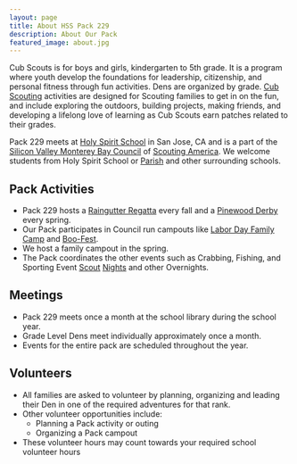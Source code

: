 ```yaml
---
layout: page
title: About HSS Pack 229
description: About Our Pack
featured_image: about.jpg
---
```


Cub Scouts is for boys and girls, kindergarten to 5th grade. It is a program where youth develop the foundations for leadership, citizenship, and personal fitness through fun activities. Dens are organized by grade. [Cub Scouting](https://www.scouting.org/programs/) activities are designed for Scouting families to get in on the fun, and include exploring the outdoors, building projects, making friends, and developing a lifelong love of learning as Cub Scouts earn patches related to their grades.

Pack 229 meets at [Holy Spirit School](https://www.holyspirit-school.org) in San Jose, CA and is a part of the [Silicon Valley Monterey Bay Council](https://svmbc.org/) of [Scouting America](https://www.scouting.org). We welcome students from Holy Spirit School or [Parish](https://holyspiritchurch.org) and other surrounding schools.

## Pack Activities

* Pack 229 hosts a [Raingutter Regatta](https://en.wikipedia.org/wiki/Raingutter_regatta) every fall and a [Pinewood Derby](https://en.wikipedia.org/wiki/Pinewood_derby) every spring.
* Our Pack participates in Council run campouts like [Labor Day Family Camp](https://svmbc.org/event/2024-labor-day-family-camp-csr/) and [Boo-Fest](https://svmbc.org/event/boo-fest-2024/).
* We host a family campout in the spring.
* The Pack coordinates the other events such as Crabbing, Fishing, and Sporting Event [Scout](https://www.nhl.com/sharks/tickets/group-nights) [Nights](https://www.nba.com/warriors/tickets/group-theme-nights-and-giveaways) and other Overnights.

## Meetings

* Pack 229 meets once a month at the school library during the school year.
* Grade Level Dens meet individually approximately once a month.
* Events for the entire pack are scheduled throughout the year.

## Volunteers

* All families are asked to volunteer by planning, organizing and leading their Den in one of the required adventures for that rank.
* Other volunteer opportunities include:
  * Planning a Pack activity or outing
  * Organizing a Pack campout
* These volunteer hours may count towards your required school volunteer hours
